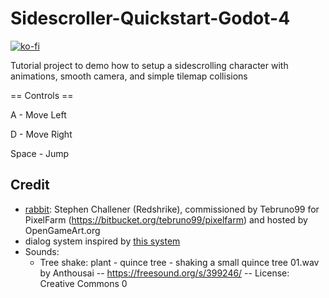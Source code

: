 # Sidescroller-Quickstart-Godot-4
[![ko-fi](https://ko-fi.com/img/githubbutton_sm.svg)](https://ko-fi.com/D1D7J3ZJJ)

Tutorial project to demo how to setup a sidescrolling character with animations, smooth camera, and simple tilemap collisions

== Controls ==

A - Move Left

D - Move Right

Space - Jump


## Credit

- [rabbit](https://opengameart.org/content/reorganised-lpc-rabbit): Stephen Challener (Redshrike), commissioned by Tebruno99 for PixelFarm (https://bitbucket.org/tebruno99/pixelfarm) and hosted by OpenGameArt.org
- dialog system inspired by [this system](https://github.com/stevepixelface/dialog-system)
- Sounds:
	- Tree shake: plant - quince tree - shaking a small quince tree 01.wav by Anthousai -- https://freesound.org/s/399246/ -- License: Creative Commons 0
